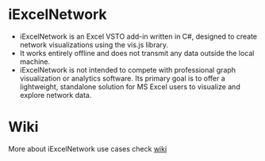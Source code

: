 # iExcelNetwork
* iExcelNetwork is an Excel VSTO add-in written in C#, designed to create network visualizations using the vis.js library.
* It works entirely offline and does not transmit any data outside the local machine.
* iExcelNetwork is not intended to compete with professional graph visualization or analytics software. Its primary goal is to offer a lightweight, standalone solution for MS Excel users to visualize and explore network data.

# Wiki
More about iExcelNetwork use cases check [wiki](https://github.com/Alek010/iExcelNetwork/wiki)
